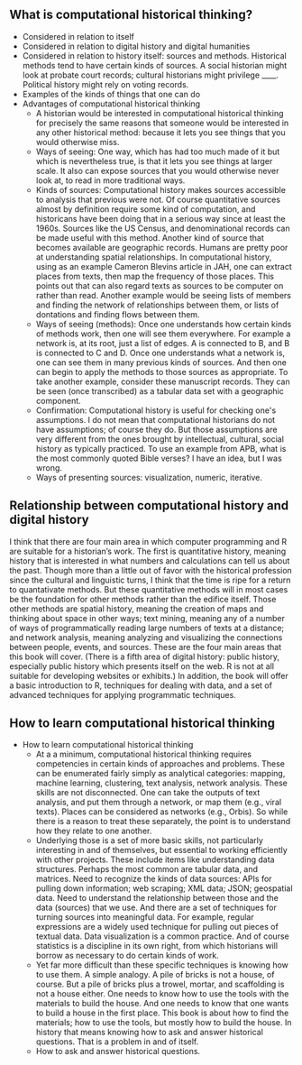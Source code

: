 ## What is computational historical thinking?

  - Considered in relation to itself
  - Considered in relation to digital history and digital humanities
  - Considered in relation to history itself: sources and methods. Historical methods tend to have certain kinds of sources. A social historian might look at probate court records; cultural historians might privilege ____. Political history might rely on voting records. 
  - Examples of the kinds of things that one can do
- Advantages of computational historical thinking
  - A historian would be interested in computational historical thinking for precisely the same reasons that someone would be interested in any other historical method: because it lets you see things that you would otherwise miss. 
  - Ways of seeing: One way, which has had too much made of it but which is nevertheless true, is that it lets you see things at larger scale. It also can expose sources that you would otherwise never look at, to read in more traditional ways.
  - Kinds of sources: Computational history makes sources accessible to analysis that previous were not. Of course quantitative sources almost by definition require some kind of computation, and historicans have been doing that in a serious way since at least the 1960s. Sources like the US Census, and denominational records can be made useful with this method. Another kind of source that becomes available are geographic records. Humans are pretty poor at understanding spatial relationships. In computational history, using as an example Cameron Blevins article in JAH, one can extract places from texts, then map the frequency of those places. This points out that can also regard texts as sources to be computer on rather than read. Another example would be seeing lists of members and finding the network of relationships between them, or lists of dontations and finding flows between them.
  - Ways of seeing (methods): Once one understands how certain kinds of methods work, then one will see them everywhere. For example a network is, at its root, just a list of edges. A is connected to B, and B is connected to C and D. Once one understands what a network is, one can see them in many previous kinds of sources. And then one can begin to apply the methods to those sources as appropriate. To take another example, consider these manuscript records. They can be seen (once transcribed) as a tabular data set with a geographic component.
  - Confirmation: Computational history is useful for checking one's assumptions. I do not mean that computational historians do not have assumptions; of course they do. But those assumptions are very different from the ones brought by intellectual, cultural, social history as typically practiced. To use an example from APB, what is the most commonly quoted Bible verses? I have an idea, but I was wrong. 
  - Ways of presenting sources: visualization, numeric, iterative.

## Relationship between computational history and digital history

I think that there are four main area in which computer programming and R are suitable for a historian’s work. The first is quantitative history, meaning history that is interested in what numbers and calculations can tell us about the past. Though more than a little out of favor with the historical profession since the cultural and linguistic turns, I think that the time is ripe for a return to quantativate methods. But these quantitative methods will in most cases be the foundation for other methods rather than the edifice itself. Those other methods are spatial history, meaning the creation of maps and thinking about space in other ways; text mining, meaning any of a number of ways of programmatically reading large numbers of texts at a distance; and network analysis, meaning analyzing and visualizing the connections between people, events, and sources. These are the four main areas that this book will cover. (There is a fifth area of digital history: public history, especially public history which presents itself on the web. R is not at all suitable for developing websites or exhibits.) In addition, the book will offer a basic introduction to R, techniques for dealing with data, and a set of advanced techniques for applying programmatic techniques.

## How to learn computational historical thinking

- How to learn computational historical thinking
  - At a a minimum, computational historical thinking requires competencies in certain kinds of approaches and problems. These can be enumerated fairly simply as analytical categories: mapping, machine learning, clustering, text analysis, network analysis. These skills are not disconnected. One can take the outputs of text analysis, and put them through a network, or map them (e.g., viral texts). Places can be considered as networks (e.g., Orbis). So while there is a reason to treat these separately, the point is to understand how they relate to one another. 
  - Underlying those is a set of more basic skills, not particularly interesting in and of themselves, but essential to working efficiently with other projects. These include items like understanding data structures. Perhaps the most common are tabular data, and matrices. Need to recognize the kinds of data sources: APIs for pulling down information; web scraping; XML data; JSON; geospatial data. Need to understand the relationship between those and the data (sources) that we use. And there are a set of techniques for turning sources into meaningful data. For example, regular expressions are a widely used technique for pulling out pieces of textual data. Data visualization is a common practice. And of course statistics is a discipline in its own right, from which historians will borrow as necessary to do certain kinds of work.
  - Yet far more difficult than these specific techniques is knowing how to use them. A simple analogy. A pile of bricks is not a house, of course. But a pile of bricks plus a trowel, mortar, and scaffolding is not a house either. One needs to know how to use the tools with the materials to build the house. And one needs to know that one wants to build a house in the first place. This book is about how to find the materials; how to use the tools, but mostly how to build the house. In history that means knowing how to ask and answer historical questions. That is a problem in and of itself. 
  - How to ask and answer historical questions.
  

<!--

## Why computer programming?

One reason why it is better to use computer programming as a method instead of push-button or GUI tools is that it is always possible to find out why an algorithm is operating in a particular way. It is our job as scholars to get to the bottom of things. When it comes to digital analysis, that means being able to trace to scholarly justifications from the macro level of analysis to the micro decisions about how to implement algorithms. In his essay introducing network analysis, for example, Scott Weingart points out that the GUI software Gephi will apply algorithms suited for single mode networks to multimodal networks. (If you don’t yet understand what that means, suffice it to say that it is a serious problem.) Weingart was able to find that problem through serious digging: most scholarly users of the tool would not have. When writing programs to do analysis, the scholar much make such a decision for him- or herself. This, coincidentally, is another good reason to prefer open-source tools where the documentation and especially the code itself is available to inspection and modification, even if in most cases one will not actually inspect the source of libraries used.

Another reason to use computer programming is that it makes the steps in any analysis apparent. Think for a moment about the last time that you had to help someone on the phone to perform some simple task on a computer. The conversation might have gone like this:

To open your web browser, you need to move the mouse to the left side of the screen. Has the Dock appeared? The Dock will have a bunch of icons? You say it hasn’t appeared yet? Trying moving the mouse to the middle of the left side of the screen. Okay, ready? You want to left click on Google Chrome. It is the icon that looks like … I guess it looks like a cross between a rainbox colored circle and a pie chart. You say a menu appeared? You need to left click not right click. Yes, the mouse button on the left. Okay, a window should be opening. … Now click in the address bar. …

Now try to imagine telling someone how to perform a complicated scholarly analysis. Now imagine trying to remind yourself six months from now how to perform that same analysis. Any time that you have to use a mouse to perform analysis, it becomes almost impossible to record the steps that can guaranteed the same result.

With programming, however, you have to express all of the concepts that you are using in a language. For all the differences between computer langauges and human languages, they are much closer together than either kind of language is to moving a mouse. Because when programming you write everything down in text, it becomes possible to precisely state each step along the way. Computer programmers have developed some very sophisticated tools to document these steps, which we will cover in the chapter on reproducible research. And because everything is written down, it is possible to subject each step to scholarly scrutiny. (And if you haven’t come back to a scholarly project after six months or a year and felt like you were reading something written by someone else, just wait six months or a year.)

One of the fundamental principles of DH is that you should let your research questions, not the tools, drive your work. This is very difficult to do with tools which embed assumptions. It is easier to do with a programming language, which is far more malleable.

Computer languages really are languages, in the sense that they share a grammar. And computer langauges (at least, high-level languages like R) exist to communicate to humans more than to communicate with machines. To understand what I mean about grammar, take the example below, which contains code for reading a spreadsheet (called a CSV file) and saving it to a variable.

data <- read.csv("my-file.csv")
This line of code is a sentence. The implicit subject is “Computer.” The verb is read.csv(), that is, open the spreadsheet. The direct object is my-file.csv, the spreadsheet in our directory. And the indirect object is the variable data in which we are storing the data. (The <- operator indicates assignment.) Putting this together we get the sentence: “Computer, read the spreadsheet and save it to the variable named data.” Parsing this kind of sentence is not yet natural for you, but it will become so. And if there is one thing that humanists are good at, it is language. No wonder that humanists struggle with graphical tools and excel when it comes to programming languages!

Finally, it is in the nature of the work that historians do that each of our problems is unique. I take it that one of the central values of working as a historian is figuring out the particulars of the past. While digital humanists have done quite a lot of work in creating general tools to solve general problems, the generality and abstraction that tools require will always run against the historian’s need to look for and understand the particulars. Programming gives us a level of concreteness and degree of control that lets us put various tools together in ways that respects the fundamental nature of the historian’s craft.

## Why R?

- Why R
  - This is not a book about R, but with applications in R. 
  - R is a glue language
  - R has a community of practice.
  - How R compares to other languages.

The most compelling reason to use R is that it probably the only language with a set of libraries that permits you to do any kind of analysis of interest to a historian with just one language. (Python is probably a close second.) Probably all digital humanists who write code are polyglots, taking advantage of the best libraries and languages for any given job. Yet there is a major cognitive burden that comes from switching languages within a project or from project to project. If you are able to focus on one language, you can take your skills to a much higher level, and you can reuse code from one project to another. R can be the one language that can do almost everything you would want to do as a historian.

The range of libraries that R has available is staggering. CRAN, the Comprehensive R Archive Network which distributes R libraries (called packages) currently has nearly six thousand packages. What matters more is that these packages provide a powerful set of tools for the techniques that matter most to historians. There are, for example, a powerful suite of packages for mapping and spatial analysis, other packages for text mining and document similarity, and yet more packages to create network graphs and analysis. In particular the statistician and computer programmer Hadley Wickham has created a suite of packages that provide a useful grammar for solving many kinds of data analysis and manipulation problems.

Another compelling reason to use R is that it is a language designed for data analysis. Most programming languages are general purpose programming languages for which libraries for data analysis, mapping, and visualization have been added on. R, however, was designed from the beginning for statistical computing. A language called S (for statistics) was designed by the statistician John Chambers and his colleages at Bell Laboratories in 1975–76. The language was gradually improved until in 1993 an open-source version of the language called R was released. Because R was designed for statistical computing, many handy features are deeply embedded in the language itself. One concept in R is the data frame, which (for now) you can think of as a spreadsheet containing data. This is an enormously useful way of structuring data for analysis. Python recently gained the concept of a data frame, but only in through the add-on package Pandas which emulates much of R’s fuctionality. To give another example, R has many built-in functions that are useful for data analysis. Suppose you wanted to add a list of numbers (in most programming languages this is called an array; in R it is called a vector): 1, 2, 3, 4, 5.

In JavaScript, you would have to create a counter variable and use a for loop to add the numbers together:

var data = [1, 2, 3, 4, 5];
var sum = 0;
for(var i = 0; i < data.length; i++) {
  sum += data[i];
}
console.log(sum);
// 15
If you were a more sophisticated JavaScript programmer, you could write get the same result more elegantly:

function add(a, b) {
  return a + b;
}

var sum = [1, 2, 3, 4, 5].reduce(add, 0)
console.log(sum)
// 15
Unless you already know JavaScript or some other programming langauge, you probably can’t read those examples. In R, adding a list of numbers looks like this:

sum(c(1, 2, 3, 4, 5))
## [1] 15
R offers a tremendous expressive power: we managed to write a kind of sentence (“sum this list of numbers”) rather than resort to several lines of code. R is powerful in that it builds in many of these kinds of functions (for example, linear regression) which in other languages would require much more effort to use.

R is able to acheive such expressiveness because it is what is called a high-level language. It is helpful to think of computer languages as residing on a spectrum. Some languages at the bottom end of the spectrum are very much like writing instructions to a machine. These kinds of languages, like C or Java, are enormously powerful and often blazingly fast, but they are also much more difficult to learn and take many lines of code to accomplish anything substantive. Languages at the high end of the spectrum (like R, Ruby, of Python) offer a much higher level of abstraction. This is good for a historian because it permits us to come closer to writing code that expresses our analysis rather than writing code that expresses what the machines needs to know.

R is also useful to a historian because of the set of tools that are available to write R code. R has particularly good environments for writing code interactively, that is, for writing a block of code, executing it, and then iterating it. This is important because R is as much an environment for doing data analysis as it is a programming language. (It is a programming language, though, contrary to what its ill-informed detractors sometimes say.) In other words, when doing historical research in R, one is usually building and tweaking an analysis by repeatedly running code, instead of writing it all at once and then running it once. The R Studio IDE (Integrated Development Environment) lets you see the code you are writing, a place to execute it (called the console), the value of your variables, and any plots that you have made, along with debugging tools and easy access to the R documentation, in a single window. R also has excellent tools for mixing prose and code and graphics. It is possible using a RMarkdown (especially in the RStudio IDE but also elsewhere) to create a document which has text with code and the values and output embedded in it. (This technique is sometimes called literate programming, a term coined by the computer scientist Donald Knuth.) In fact, this book is being writing with RMarkdown, and you can see the how the source code mixes code and words.

Finally, R is a good choice because there many other historians and digital humanists are using it. When selecting any tool, it is always wise to use the tool or language that your colleagues are using. In part this is so that you can learn from them at the early stages of your work. But in the later stages of your work, it is just as important that your work be legible to them and able to be critiqued by them.

To be sure, there are some things that R can not do as well as other languages. R is not especially good at interactive graphics, though R is getting better and better packages for for interactive, exploratory data graphics, most notably the ggvis package. Nor is R especially easy to use if you want to create bespoke visualizations instead of using the common kinds of visualizations. It is entirely possible to put R graphics on the web, but it is not (or not yet, anyway) quite so easy to make graphics in R that are of the web and not just on the web. If those are the kinds of graphics that you want to make, then you should look into the D3.js library for JavaScript written by Mike Bostock. Bostock has provided fantastic documentation at the D3 website and Scott Murray’s Interactive Data Visualization for the Web (O’Reilly, 2013) is an excellent introduction. Elijah Meeks, a Digital Humanities Specialist at Stanford University, has written an advanced book called D3.js in Action (Manning, forthcoming) which is especially good for historians and humanists.

Most of the time, when a historian needs to explore data instead of present it, R is a perfectly adequate tool. And if you do go on to learn D3.js, you will appreciate the ability to create mockup graphics and manipulate data in R.
-->
  
